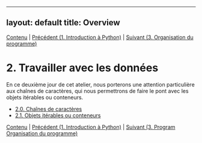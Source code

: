 
---
layout: default
title: Overview
---

[Contenu](../Contenu.html) \| [Précédent (1. Introduction à Python)](../Jour_01/00_Overview.html) \| [Suivant (3. Organisation du programme)](../Jours_03/00_Overview.html)

# 2. Travailler avec les données

En ce deuxième jour de cet atelier, nous porterons une attention particulière aux chaînes de caractères, qui nous permettrons de faire le pont avec les objets itérables ou conteneurs.

* [2.0. Chaînes de caractères](3_Chaînes-de-caractères.html)
* [2.1. Objets itérables ou conteneurs](4_Objets-itérables-ou-conteneurs.html)


[Contenu](../Contenu.html) \| [Précédent (1. Introduction à Python)](../Jour_01/00_Overview.html) \| [Suivant (3. Program Organisation du programme)](../Jour_03/00_Overview.html)

